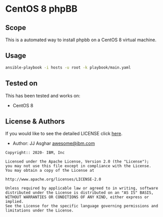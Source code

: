 # CentOS 8 phpBB

## Scope

This is a automated way to install phpbb on a CentOS 8 virtual machine.


## Usage

```bash
ansible-playbook -i hosts -u root -k playbook/main.yaml
```

## Tested on

This has been tested and works on:
- CentOS 8


## License & Authors

If you would like to see the detailed LICENSE click [here](./LICENSE).

- Author: JJ Asghar <awesome@ibm.com>

```text
Copyright:: 2020- IBM, Inc

Licensed under the Apache License, Version 2.0 (the "License");
you may not use this file except in compliance with the License.
You may obtain a copy of the License at

http://www.apache.org/licenses/LICENSE-2.0

Unless required by applicable law or agreed to in writing, software
distributed under the License is distributed on an "AS IS" BASIS,
WITHOUT WARRANTIES OR CONDITIONS OF ANY KIND, either express or implied.
See the License for the specific language governing permissions and
limitations under the License.
```
